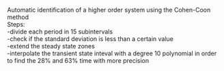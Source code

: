 Automatic identification of a higher order system using the Cohen-Coon method<br />
Steps:<br />
-divide each period in 15 subintervals<br />
-check if the standard deviation is less than a certain value<br />
-extend the steady state zones<br />
-interpolate the transient state inteval with a degree 10 polynomial in order to find the 28% and 63% time with more precision<br />
